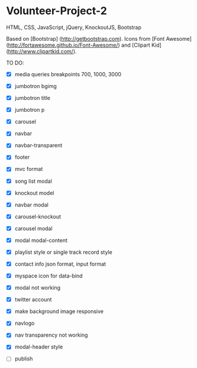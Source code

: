 # Volunteer-Project-2

HTML, CSS, JavaScript, jQuery, KnockoutJS, Bootstrap

Based on [Bootstrap] (http://getbootstrap.com).
Icons from [Font Awesome] (http://fortawesome.github.io/Font-Awesome/) and [Clipart Kid] (http://www.clipartkid.com/).

TO DO:
- [x] media queries breakpoints 700, 1000, 3000
- [x] jumbotron bgimg
- [x] jumbotron title
- [x] jumbotron p
- [x] carousel
- [x] navbar
- [x] navbar-transparent
- [x] footer
- [x] mvc format
- [x] song list modal
- [x] knockout model
- [x] navbar modal
- [x] carousel-knockout
- [x] carousel modal
- [x] modal modal-content
- [x] playlist style or single track record style
- [x] contact info json format, input format
- [x] myspace icon for data-bind
- [x] modal not working
- [x] twitter account
- [x] make background image responsive
- [x] navlogo
- [x] nav transparency not working
- [x] modal-header style
- [ ] publish


